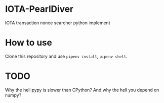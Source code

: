 IOTA-PearlDiver
===============

IOTA transaction nonce searcher python implement


How to use
==========

Clone this repository and use `pipenv install`, `pipenv shell`.


TODO
====

Why the hell pypy is slower than CPython? And why the hell you depend on numpy?
